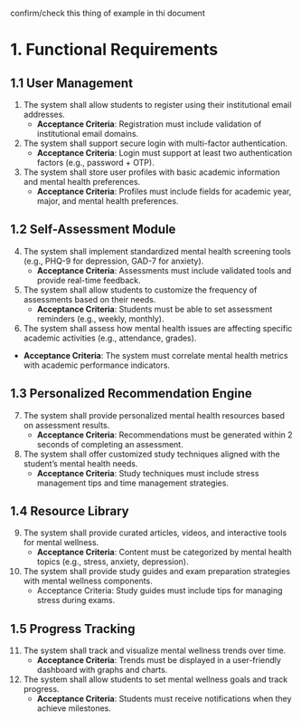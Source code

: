 confirm/check this thing of example in thi document
# 1. Functional Requirements

## 1.1 User Management
1.  The system shall allow students to register using their institutional email addresses.
     - **Acceptance Criteria**: Registration must include validation of institutional email domains.
2. The system shall support secure login with multi-factor authentication.
     - **Acceptance Criteria**: Login must support at least two authentication factors (e.g., password + OTP).
3. The system shall store user profiles with basic academic information and mental health preferences.
    - **Acceptance Criteria**: Profiles must include fields for academic year, major, and mental health preferences.

## 1.2 Self-Assessment Module
4. The system shall implement standardized mental health screening tools (e.g., PHQ-9 for depression, GAD-7 for anxiety).
   - **Acceptance Criteria**: Assessments must include validated tools and provide real-time feedback.
5. The system shall allow students to customize the frequency of assessments based on their needs.
   - **Acceptance Criteria**: Students must be able to set assessment reminders (e.g., weekly, monthly).
6. The system shall assess how mental health issues are affecting specific academic activities (e.g., attendance, grades).
  - **Acceptance Criteria**: The system must correlate mental health metrics with academic performance indicators.

## 1.3 Personalized Recommendation Engine
7. The system shall provide personalized mental health resources based on assessment results.
   - **Acceptance Criteria**: Recommendations must be generated within 2 seconds of completing an assessment.
8. The system shall offer customized study techniques aligned with the student’s mental health needs.
   - **Acceptance Criteria**: Study techniques must include stress management tips and time management strategies.
## 1.4 Resource Library
9. The system shall provide curated articles, videos, and interactive tools for mental wellness.
    - **Acceptance Criteria**: Content must be categorized by mental health topics (e.g., stress, anxiety, depression).
10. The system shall provide study guides and exam preparation strategies with mental wellness components.
    - Acceptance Criteria: Study guides must include tips for managing stress during exams.
## 1.5 Progress Tracking
11. The system shall track and visualize mental wellness trends over time.
     - **Acceptance Criteria**: Trends must be displayed in a user-friendly dashboard with graphs and charts.
12. The system shall allow students to set mental wellness goals and track progress.
    - **Acceptance Criteria**: Students must receive notifications when they achieve milestones.
